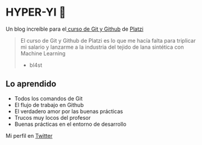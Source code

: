 
# **HYPER-YI** 💚
Un blog increíble para el[ curso de Git y Github](https://platzi.com/cursos/git-github/ " curso de Git y Github") de [Platzi](https://platzi.com/ "Platzi")
> El curso de Git y Github de Platzi es lo que me hacía falta para triplicar mi salario y lanzarme a la industria del tejido de lana sintética con Machine Learning
> - bl4st

## Lo aprendido
* Todos los comandos de Git
* El flujo de trabajo en Github
* El verdadero amor por las buenas prácticas
* Trucos muy locos del profesor
* Buenas prácticas en el entorno de desarrollo

Mi perfil en [Twitter](https://twitter.com/david_19y)
